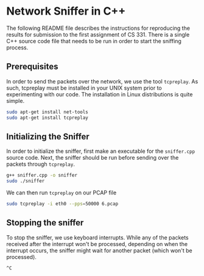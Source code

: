 # Network Sniffer in C++

The following README file describes the instructions for reproducing the results for submission to the first assignment of CS 331. There is a single C++ source code file that needs to be run in order to start the sniffing process.

## Prerequisites
In order to send the packets over the network, we use the tool `tcpreplay`. As such, tcpreplay must be installed in your UNIX system prior to experimenting with our code. The installation in Linux distributions is quite simple.
```bash
sudo apt-get install net-tools
sudo apt-get install tcpreplay
```

## Initializing the Sniffer
In order to initialize the sniffer, first make an executable for the `sniffer.cpp` source code. Next, the sniffer should be run before sending over the packets through `tcpreplay`.
```bash
g++ sniffer.cpp -o sniffer
sudo ./sniffer
```

We can then run `tcpreplay` on our PCAP file
```bash
sudo tcpreplay -i eth0 --pps=50000 6.pcap
```

## Stopping the sniffer
To stop the sniffer, we use keyboard interrupts. While any of the packets received after the interrupt won't be processed, depending on when the interrupt occurs, the sniffer might wait for another packet (which won't be processed).
```bash
^C
```
